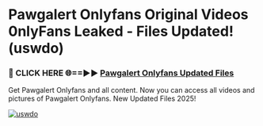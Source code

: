 # Pawgalert Onlyfans Original Videos 0nlyFans Leaked - Files Updated! (uswdo)

<h3>🔴 CLICK HERE 🌐==►► <a href="https://tinyurl.com/2m67pmp6" rel="nofollow">Pawgalert Onlyfans Updated Files</a></h3>

Get Pawgalert Onlyfans and all content. Now you can access all videos and pictures of Pawgalert Onlyfans. New Updated Files 2025!

[![uswdo](https://i.imgur.com/H4QAA4z.gif)](https://tinyurl.com/2m67pmp6)